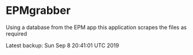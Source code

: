 # EPMgrabber
Using a database from the EPM app this application scrapes the files as required


Latest backup: Sun Sep 8 20:41:01 UTC 2019
